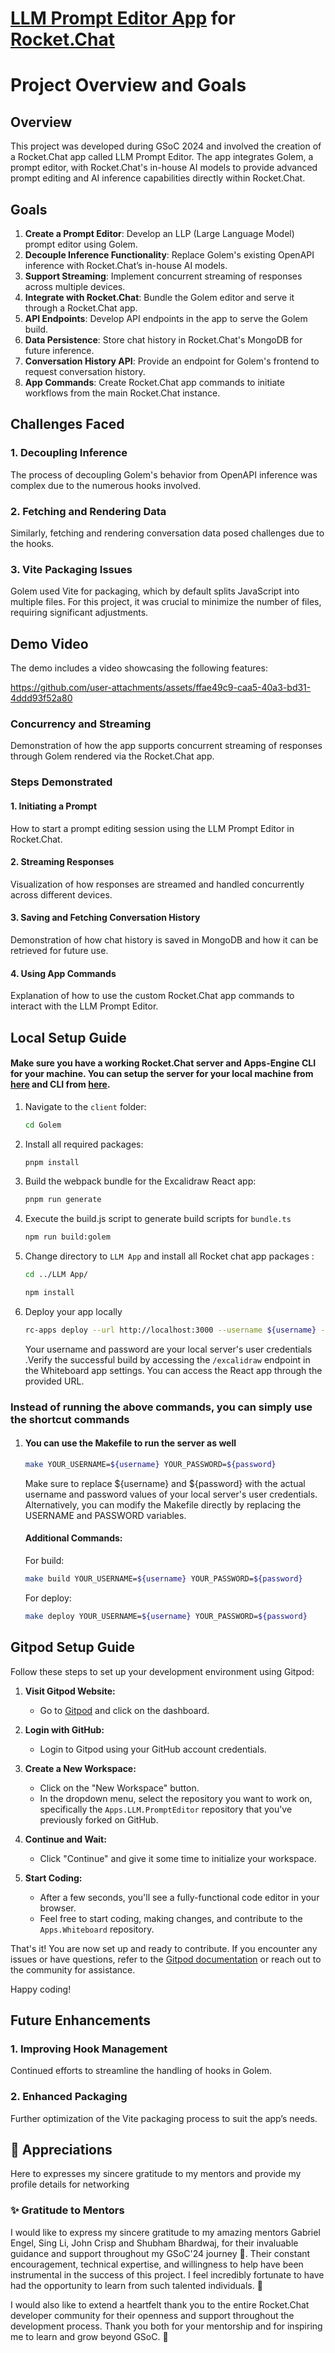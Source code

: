 # [LLM Prompt Editor App](https://github.com/RocketChat/Apps.LLM.PromptEditor) for [Rocket.Chat](https://rocket.chat/)

# Project Overview and Goals
## Overview
This project was developed during GSoC 2024 and involved the creation of a Rocket.Chat app called LLM Prompt Editor. The app integrates Golem, a prompt editor, with Rocket.Chat's in-house AI models to provide advanced prompt editing and AI inference capabilities directly within Rocket.Chat.

## Goals
1. **Create a Prompt Editor**: Develop an LLP (Large Language Model) prompt editor using Golem.
2. **Decouple Inference Functionality**: Replace Golem's existing OpenAPI inference with Rocket.Chat’s in-house AI models.
3. **Support Streaming**: Implement concurrent streaming of responses across multiple devices.
4. **Integrate with Rocket.Chat**: Bundle the Golem editor and serve it through a Rocket.Chat app.
5. **API Endpoints**: Develop API endpoints in the app to serve the Golem build.
6. **Data Persistence**: Store chat history in Rocket.Chat's MongoDB for future inference.
7. **Conversation History API**: Provide an endpoint for Golem's frontend to request conversation history.
8. **App Commands**: Create Rocket.Chat app commands to initiate workflows from the main Rocket.Chat instance.

## Challenges Faced
### 1. Decoupling Inference
The process of decoupling Golem's behavior from OpenAPI inference was complex due to the numerous hooks involved.

### 2. Fetching and Rendering Data
Similarly, fetching and rendering conversation data posed challenges due to the hooks.

### 3. Vite Packaging Issues
Golem used Vite for packaging, which by default splits JavaScript into multiple files. For this project, it was crucial to minimize the number of files, requiring significant adjustments.

## Demo Video
The demo includes a video showcasing the following features:

https://github.com/user-attachments/assets/ffae49c9-caa5-40a3-bd31-4ddd93f52a80

### Concurrency and Streaming
Demonstration of how the app supports concurrent streaming of responses through Golem rendered via the Rocket.Chat app.

### Steps Demonstrated
#### 1. Initiating a Prompt
How to start a prompt editing session using the LLM Prompt Editor in Rocket.Chat.

#### 2. Streaming Responses
Visualization of how responses are streamed and handled concurrently across different devices.

#### 3. Saving and Fetching Conversation History
Demonstration of how chat history is saved in MongoDB and how it can be retrieved for future use.

#### 4. Using App Commands
Explanation of how to use the custom Rocket.Chat app commands to interact with the LLM Prompt Editor.


## Local Setup Guide

#### Make sure you have a working Rocket.Chat server and Apps-Engine CLI for your machine. You can setup the server for your local machine from [here](https://developer.rocket.chat/open-source-projects/server/server-environment-setup) and CLI from [here](https://developer.rocket.chat/apps-engine/getting-started/rocket.chat-app-engine-cli).

1. Navigate to the `client` folder:

   ```bash
   cd Golem
   ```

2. Install all required packages:

   ```bash
   pnpm install
   ```

3. Build the webpack bundle for the Excalidraw React app:

   ```bash
   pnpm run generate
   ```

4. Execute the build.js script to generate build scripts for `bundle.ts`

   ```bash
   npm run build:golem
   ```

5. Change directory to `LLM App` and install all Rocket chat app packages :
   ```bash
   cd ../LLM App/
   ```
   ```bash
   npm install
   ```
6. Deploy your app locally

   ```bash
   rc-apps deploy --url http://localhost:3000 --username ${username} --password ${password}
   ```

   Your username and password are your local server's user credentials .Verify the successful build by accessing the `/excalidraw` endpoint in the Whiteboard app settings. You can access the React app through the provided URL.

### Instead of running the above commands, you can simply use the shortcut commands

1. #### You can use the Makefile to run the server as well

   ```bash
   make YOUR_USERNAME=${username} YOUR_PASSWORD=${password}
   ```

   Make sure to replace ${username} and ${password} with the actual username and password values of your local server's user credentials. Alternatively, you can modify the Makefile directly by replacing the USERNAME and PASSWORD variables.

   #### Additional Commands:

   For build:

   ```bash
   make build YOUR_USERNAME=${username} YOUR_PASSWORD=${password}
   ```

   For deploy:

   ```bash
   make deploy YOUR_USERNAME=${username} YOUR_PASSWORD=${password}
   ```

## Gitpod Setup Guide

Follow these steps to set up your development environment using Gitpod:

1. **Visit Gitpod Website:**

   - Go to [Gitpod](https://www.gitpod.io/) and click on the dashboard.

2. **Login with GitHub:**

   - Login to Gitpod using your GitHub account credentials.

3. **Create a New Workspace:**

   - Click on the "New Workspace" button.
   - In the dropdown menu, select the repository you want to work on, specifically the `Apps.LLM.PromptEditor` repository that you've previously forked on GitHub.

4. **Continue and Wait:**

   - Click "Continue" and give it some time to initialize your workspace.

5. **Start Coding:**
   - After a few seconds, you'll see a fully-functional code editor in your browser.
   - Feel free to start coding, making changes, and contribute to the `Apps.Whiteboard` repository.

That's it! You are now set up and ready to contribute. If you encounter any issues or have questions, refer to the [Gitpod documentation](https://www.gitpod.io/docs/) or reach out to the community for assistance.

Happy coding!


## Future Enhancements
### 1. Improving Hook Management
Continued efforts to streamline the handling of hooks in Golem.

### 2. Enhanced Packaging
Further optimization of the Vite packaging process to suit the app’s needs.

## 🤝 Appreciations
Here to expresses my sincere gratitude to my mentors and provide my profile details for networking

### ✨ Gratitude to Mentors
I would like to express my sincere gratitude to my amazing mentors Gabriel Engel, Sing Li, John Crisp and Shubham Bhardwaj, for their invaluable guidance and support throughout my GSoC'24 journey 🚀. Their constant encouragement, technical expertise, and willingness to help have been instrumental in the success of this project. I feel incredibly fortunate to have had the opportunity to learn from such talented individuals. 🌟

I would also like to extend a heartfelt thank you to the entire Rocket.Chat developer community for their openness and support throughout the development process. Thank you both for your mentorship and for inspiring me to learn and grow beyond GSoC. 🙏
